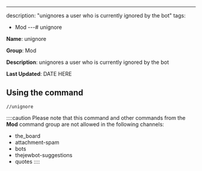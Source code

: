 ---
description: "unignores a user who is currently ignored by the bot"
tags:
  - Mod
---# unignore

**Name**: unignore

**Group**: Mod

**Description**: unignores a user who is currently ignored by the bot

**Last Updated**: DATE HERE

## Using the command

    //unignore

::::caution Please note that this command and other commands from the **Mod** command group are not allowed in the following channels:
- the_board
- attachment-spam
- bots
- thejewbot-suggestions
- quotes
::::